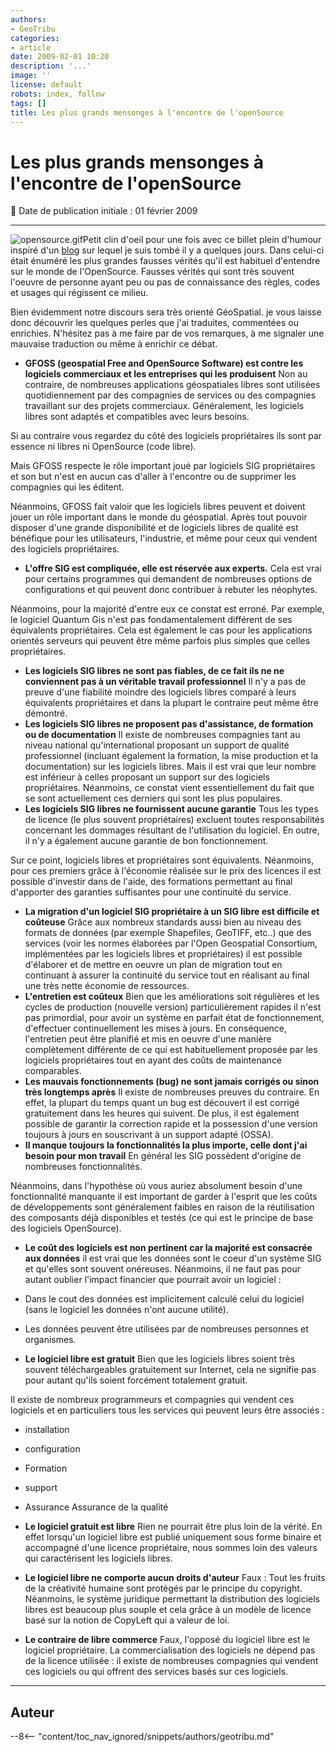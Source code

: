 ```yaml
---
authors:
- GeoTribu
categories:
- article
date: 2009-02-01 10:20
description: '...'
image: ''
license: default
robots: index, follow
tags: []
title: Les plus grands mensonges à l'encontre de l'openSource
---
```


# Les plus grands mensonges à l'encontre de l'openSource


:calendar: Date de publication initiale : 01 février 2009


----

![opensource.gif](/sites/default/files/Tuto/img/Blog/OpenSource/opensource.gif)Petit clin d'oeil pour une fois avec ce billet plein d'humour inspiré d'un [blog](http://gfoss.it/drupal/node/201) sur lequel je suis tombé il y a quelques jours. Dans celui-ci était énuméré les plus grandes fausses vérités qu'il est habituel d'entendre sur le monde de l'OpenSource. Fausses vérités qui sont très souvent l'oeuvre de personne ayant peu ou pas de connaissance des règles, codes et usages qui régissent ce milieu.


Bien évidemment notre discours sera très orienté GéoSpatial. je vous laisse donc découvrir les quelques perles que j'ai traduites, commentées ou enrichies. N'hésitez pas à me faire par de vos remarques, à me signaler une mauvaise traduction ou même à enrichir ce débat.


* **GFOSS (geospatial Free and OpenSource Software) est contre les logiciels commerciaux et les entreprises qui les produisent**
Non au contraire, de nombreuses applications géospatiales libres sont utilisées quotidiennement par des compagnies de services ou des compagnies travaillant sur des projets commerciaux. Généralement, les logiciels libres sont adaptés et compatibles avec leurs besoins.


Si au contraire vous regardez du côté des logiciels propriétaires ils sont par essence ni libres ni OpenSource (code libre).  

Mais GFOSS respecte le rôle important joué par logiciels SIG propriétaires et son but n'est en aucun cas d'aller à l'encontre ou de supprimer les compagnies qui les éditent.


Néanmoins, GFOSS fait valoir que les logiciels libres peuvent et doivent jouer un rôle important dans le monde du géospatial. Après tout pouvoir disposer d'une grande disponibilité et de logiciels libres de qualité est bénéfique pour les utilisateurs, l'industrie, et même pour ceux qui vendent des logiciels propriétaires.
* **L'offre SIG est compliquée, elle est réservée aux experts.**
Cela est vrai pour certains programmes qui demandent de nombreuses options de configurations et qui peuvent donc contribuer à rebuter les néophytes.


Néanmoins, pour la majorité d'entre eux ce constat est erroné. Par exemple, le logiciel Quantum Gis n'est pas fondamentalement différent de ses équivalents propriétaires. Cela est également le cas pour les applications orientés serveurs qui peuvent être même parfois plus simples que celles propriétaires.
* **Les logiciels SIG libres ne sont pas fiables, de ce fait ils ne ne conviennent pas à un véritable travail professionnel**
Il n'y a pas de preuve d'une fiabilité moindre des logiciels libres comparé à leurs équivalents propriétaires et dans la plupart le contraire peut même être démontré.
* **Les logiciels SIG libres ne proposent pas d'assistance, de formation ou de documentation**
Il existe de nombreuses compagnies tant au niveau national qu'international proposant un support de qualité professionnel (incluant également la formation, la mise production et la documentation) sur les logiciels libres. Mais il est vrai que leur nombre est inférieur à celles proposant un support sur des logiciels propriétaires. Néanmoins, ce constat vient essentiellement du fait que se sont actuellement ces derniers qui sont les plus populaires.
* **Les logiciels SIG libres ne fournissent aucune garantie**
Tous les types de licence (le plus souvent propriétaires) excluent toutes responsabilités concernant les dommages résultant de l'utilisation du logiciel. En outre, il n'y a également aucune garantie de bon fonctionnement.


Sur ce point, logiciels libres et propriétaires sont équivalents. Néanmoins, pour ces premiers grâce à l'économie réalisée sur le prix des licences il est possible d'investir dans de l'aide, des formations permettant au final d'apporter des garanties suffisantes pour une continuité du service.
* **La migration d'un logiciel SIG propriétaire à un SIG libre est difficile et coûteuse**
Grâce aux nombreux standards aussi bien au niveau des formats de données (par exemple Shapefiles, GeoTIFF, etc..) que des services (voir les normes élaborées par l'Open Geospatial Consortium, implémentées par les logiciels libres et propriétaires) il est possible d'élaborer et de mettre en oeuvre un plan de migration tout en continuant à assurer la continuité du service tout en réalisant au final une très nette économie de ressources.
* **L'entretien est coûteux**
Bien que les améliorations soit régulières et les cycles de production (nouvelle version) particulièrement rapides il n'est pas primordial, pour avoir un système en parfait état de fonctionnement, d'effectuer continuellement les mises à jours. En conséquence, l'entretien peut être planifié et mis en oeuvre d'une manière complètement différente de ce qui est habituellement proposée par les logiciels propriétaires tout en ayant des coûts de maintenance comparables.
* **Les mauvais fonctionnements (bug) ne sont jamais corrigés ou sinon très longtemps après**
Il existe de nombreuses preuves du contraire. En effet, la plupart du temps quant un bug est découvert il est corrigé gratuitement dans les heures qui suivent. De plus, il est également possible de garantir la correction rapide et la possession d'une version toujours à jours en souscrivant à un support adapté (OSSA).
* **Il manque toujours la fonctionnalités la plus importe, celle dont j'ai besoin pour mon travail**
En général les SIG possèdent d'origine de nombreuses fonctionnalités.


Néanmoins, dans l'hypothèse où vous auriez absolument besoin d'une fonctionnalité manquante il est important de garder à l'esprit que les coûts de développements sont généralement faibles en raison de la réutilisation des composants déjà disponibles et testés (ce qui est le principe de base des logiciels OpenSource).
* **Le coût des logiciels est non pertinent car la majorité est consacrée aux données**
il est vrai que les données sont le coeur d'un système SIG et qu'elles sont souvent onéreuses. Néanmoins, il ne faut pas pour autant oublier l'impact financier que pourrait avoir un logiciel :  

* Dans le cout des données est implicitement calculé celui du logiciel (sans le logiciel les données n'ont aucune utilité).  

* Les données peuvent être utilisées par de nombreuses personnes et organismes.
* **Le logiciel libre est gratuit**
Bien que les logiciels libres soient très souvent téléchargeables gratuitement sur Internet, cela ne signifie pas pour autant qu'ils soient forcément totalement gratuit.


Il existe de nombreux programmeurs et compagnies qui vendent ces logiciels et en particuliers tous les services qui peuvent leurs être associés :  

* installation  

* configuration  

* Formation  

* support  

* Assurance Assurance de la qualité
* **Le logiciel gratuit est libre**
Rien ne pourrait être plus loin de la vérité. En effet lorsqu'un logiciel libre est publié uniquement sous forme binaire et accompagné d'une licence propriétaire, nous sommes loin des valeurs qui caractérisent les logiciels libres.
* **Le logiciel libre ne comporte aucun droits d'auteur**
Faux : Tout les fruits de la créativité humaine sont protégés par le principe du copyright. Néanmoins, le système juridique permettant la distribution des logiciels libres est beaucoup plus souple et cela grâce à un modèle de licence basé sur la notion de CopyLeft qui a valeur de loi.
* **Le contraire de libre commerce**
Faux, l'opposé du logiciel libre est le logiciel propriétaire. La commercialisation des logiciels ne dépend pas de la licence utilisée : il existe de nombreuses compagnies qui vendent ces logiciels ou qui offrent des services basés sur ces logiciels.




----

## Auteur

--8<-- "content/toc_nav_ignored/snippets/authors/geotribu.md"
